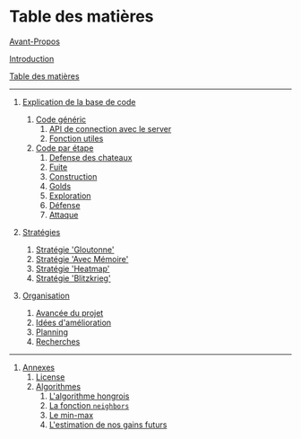 # Table des matières

[Avant-Propos](./hardlinks/index.md)

[Introduction](./introduction.md)

[Table des matières](./SUMMARY.md)

---

1. [Explication de la base de code]()

   1. [Code généric]()
      1. [API de connection avec le server](./stages/server.md)
      1. [Fonction utiles](./stages/client_logic.md)
   1. [Code par étape]()
      1. [Defense des chateaux](./stages/castle_flee.md)
      1. [Fuite](./stages/fuite.md)
      1. [Construction](./stages/castles.md)
      1. [Golds](./stages/golds.md)
      1. [Exploration](./stages/explore.md)
      1. [Défense](./stages/defense.md)
      1. [Attaque](./stages/attaque.md)

1. [Stratégies]()

   1. [Stratégie 'Gloutonne'](./strategies/glouton.md)
   1. [Stratégie 'Avec Mémoire'](./strategies/memory.md)
   1. [Stratégie 'Heatmap'](./strategies/heatmap.md)
   1. [Stratégie 'Blitzkrieg'](./strategies/blitzkrieg.md)

1. [Organisation](./organisation/introduction.md)
   1. [Avancée du projet](./hardlinks/SUIVI.md)
   1. [Idées d'amélioration](./organisation/ideas.md)
   1. [Planning](./organisation/planning.md)
   1. [Recherches](./organisation/research.md)

---

1. [Annexes]()
   1. [License](./hardlinks/LICENSE.md)
   1. [Algorithmes]()
      1. [L'algorithme hongrois](./annexes/algo_hongrois.md)
      1. [La fonction `neighbors`](./annexes/neighbors.md)
      1. [Le min-max](./annexes/min-max.md)
      1. [L'estimation de nos gains futurs](./annexes/estimation_gold.md)
